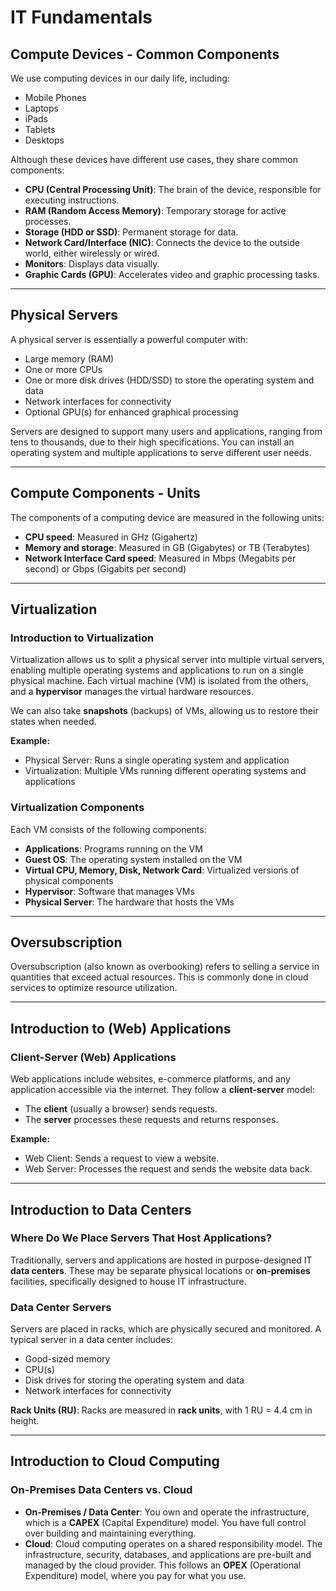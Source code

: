 # IT Fundamentals

## Compute Devices - Common Components
We use computing devices in our daily life, including:
- Mobile Phones
- Laptops
- iPads
- Tablets
- Desktops

Although these devices have different use cases, they share common components:
- **CPU (Central Processing Unit)**: The brain of the device, responsible for executing instructions.
- **RAM (Random Access Memory)**: Temporary storage for active processes.
- **Storage (HDD or SSD)**: Permanent storage for data.
- **Network Card/Interface (NIC)**: Connects the device to the outside world, either wirelessly or wired.
- **Monitors**: Displays data visually.
- **Graphic Cards (GPU)**: Accelerates video and graphic processing tasks.

---

## Physical Servers
A physical server is essentially a powerful computer with:
- Large memory (RAM)
- One or more CPUs
- One or more disk drives (HDD/SSD) to store the operating system and data
- Network interfaces for connectivity
- Optional GPU(s) for enhanced graphical processing

Servers are designed to support many users and applications, ranging from tens to thousands, due to their high specifications. You can install an operating system and multiple applications to serve different user needs.

---

## Compute Components - Units
The components of a computing device are measured in the following units:
- **CPU speed**: Measured in GHz (Gigahertz)
- **Memory and storage**: Measured in GB (Gigabytes) or TB (Terabytes)
- **Network Interface Card speed**: Measured in Mbps (Megabits per second) or Gbps (Gigabits per second)

---

## Virtualization

### Introduction to Virtualization
Virtualization allows us to split a physical server into multiple virtual servers, enabling multiple operating systems and applications to run on a single physical machine. Each virtual machine (VM) is isolated from the others, and a **hypervisor** manages the virtual hardware resources.

We can also take **snapshots** (backups) of VMs, allowing us to restore their states when needed.

**Example:**
- Physical Server: Runs a single operating system and application
- Virtualization: Multiple VMs running different operating systems and applications

### Virtualization Components
Each VM consists of the following components:
- **Applications**: Programs running on the VM
- **Guest OS**: The operating system installed on the VM
- **Virtual CPU, Memory, Disk, Network Card**: Virtualized versions of physical components
- **Hypervisor**: Software that manages VMs
- **Physical Server**: The hardware that hosts the VMs

---

## Oversubscription
Oversubscription (also known as overbooking) refers to selling a service in quantities that exceed actual resources. This is commonly done in cloud services to optimize resource utilization.

---

## Introduction to (Web) Applications

### Client-Server (Web) Applications
Web applications include websites, e-commerce platforms, and any application accessible via the internet. They follow a **client-server** model:
- The **client** (usually a browser) sends requests.
- The **server** processes these requests and returns responses.

**Example:**
- Web Client: Sends a request to view a website.
- Web Server: Processes the request and sends the website data back.

---

## Introduction to Data Centers

### Where Do We Place Servers That Host Applications?
Traditionally, servers and applications are hosted in purpose-designed IT **data centers**. These may be separate physical locations or **on-premises** facilities, specifically designed to house IT infrastructure.

### Data Center Servers
Servers are placed in racks, which are physically secured and monitored. A typical server in a data center includes:
- Good-sized memory
- CPU(s)
- Disk drives for storing the operating system and data
- Network interfaces for connectivity

**Rack Units (RU)**: Racks are measured in **rack units**, with 1 RU = 4.4 cm in height.

---

## Introduction to Cloud Computing

### On-Premises Data Centers vs. Cloud

- **On-Premises / Data Center**: You own and operate the infrastructure, which is a **CAPEX** (Capital Expenditure) model. You have full control over building and maintaining everything.
- **Cloud**: Cloud computing operates on a shared responsibility model. The infrastructure, security, databases, and applications are pre-built and managed by the cloud provider. This follows an **OPEX** (Operational Expenditure) model, where you pay for what you use.

